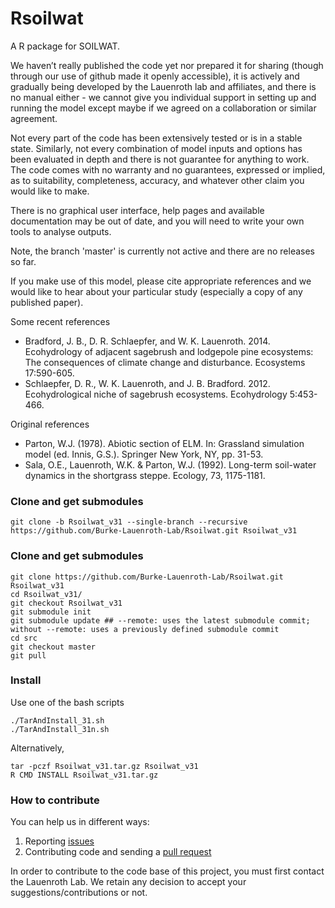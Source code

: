 # Rsoilwat
A R package for SOILWAT.

We haven’t really published the code yet nor prepared it for sharing (though through our use of github made it openly accessible), it is actively and gradually being developed by the Lauenroth lab and affiliates, and there is no manual either - we cannot give you individual support in setting up and running the model except maybe if we agreed on a collaboration or similar agreement.

Not every part of the code has been extensively tested or is in a stable state. Similarly, not every combination of model inputs and options has been evaluated in depth and there is not guarantee for anything to work. The code comes with no warranty and no guarantees, expressed or implied, as to suitability, completeness, accuracy, and whatever other claim you would like to make.

There is no graphical user interface, help pages and available documentation may be out of date, and you will need to write your own tools to analyse outputs.

Note, the branch 'master' is currently not active and there are no releases so far.

If you make use of this model, please cite appropriate references and we would like to hear about your particular study (especially a copy of any published paper).


Some recent references

* Bradford, J. B., D. R. Schlaepfer, and W. K. Lauenroth. 2014. Ecohydrology of adjacent sagebrush and lodgepole pine ecosystems: The consequences of climate change and disturbance. Ecosystems 17:590-605.
* Schlaepfer, D. R., W. K. Lauenroth, and J. B. Bradford. 2012. Ecohydrological niche of sagebrush ecosystems. Ecohydrology 5:453-466.

Original references

* Parton, W.J. (1978). Abiotic section of ELM. In: Grassland simulation model (ed. Innis, G.S.). Springer New York, NY, pp. 31-53.
* Sala, O.E., Lauenroth, W.K. & Parton, W.J. (1992). Long-term soil-water dynamics in the shortgrass steppe. Ecology, 73, 1175-1181.



### Clone and get submodules
```
git clone -b Rsoilwat_v31 --single-branch --recursive https://github.com/Burke-Lauenroth-Lab/Rsoilwat.git Rsoilwat_v31
```

### Clone and get submodules
```
git clone https://github.com/Burke-Lauenroth-Lab/Rsoilwat.git Rsoilwat_v31
cd Rsoilwat_v31/
git checkout Rsoilwat_v31
git submodule init
git submodule update ## --remote: uses the latest submodule commit; without --remote: uses a previously defined submodule commit
cd src
git checkout master
git pull
```

### Install
Use one of the bash scripts
```
./TarAndInstall_31.sh
./TarAndInstall_31n.sh
```
Alternatively,
```
tar -pczf Rsoilwat_v31.tar.gz Rsoilwat_v31
R CMD INSTALL Rsoilwat_v31.tar.gz
```


### How to contribute
You can help us in different ways:

1. Reporting [issues](https://github.com/Burke-Lauenroth-Lab/Rsoilwat/issues)
2. Contributing code and sending a [pull request](https://github.com/Burke-Lauenroth-Lab/Rsoilwat/pulls)

In order to contribute to the code base of this project, you must first contact the Lauenroth Lab. We retain any decision to accept your suggestions/contributions or not.
